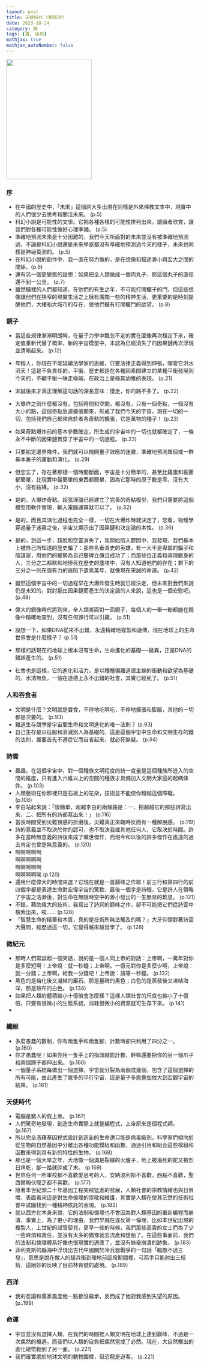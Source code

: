 ```yaml
---
layout: post
title: 天使時代 (劉慈欣)
date: 2023-10-24
category: 訣
tags: [書, 佳句]
mathjax: true
mathjax_autoNumber: false
---
```


<img src="https://doltegg.github.io/book/images/angel.jpg" style="width: 228px; height: 320px;">

### 序
-  在中國的歷史中，「未來」這個詞大多出現在同樣是外來佛教文本中，現實中的人們很少去思考和關注未來。 (p.5)
- 科幻小說是可能性的文學。它把各種各樣的可能性排列出來，讓讀者欣賞，讓我們對各種可能性做好心理準備。 (p.5)
- 準確地預測未來是十分困難的，我們今天所面對的未來並沒有被準確地預測過，不論是科幻小說還是未來學家都沒有準確地預測過今天的樣子，未來也同樣是神祕莫測的。 (p.5)
- 在科幻小說的創作中，我一直在努力做的，是在想像和描述渺小與宏大之間的關係。(p.6)
- 還有另一個更變態的設想：如果把全人類做成一個肉丸子，那這個丸子的直徑還不到一公里。 (p.7)
- 雖然櫃裡的人們都知道，在他們的有生之年，不可能打開櫃子的門，但這些想像讓他們在狹窄的現實生活之上擁有廣闊一些的精神生活，更重要的是時刻提醒他們，大樓和大城市的存在，使他們擁有打開櫃門的欲望。 (p.8)

### 鏡子
- 當這些規律漸漸明朗時，在量子力學中飄忽不定的實在圖像再次穩定下來，確定值重新代替了概率，新的宇宙模型中，本認為已經消失了的因果鏈再次浮現並清晰起來。 (p.12)
- 年輕人，你現在不能延續法學家的思維，只要法律正義得到伸張，哪管它洪水滔天！這是不負責任的。平衡，歷史都是在各種因素間建立的某種平衡發展到今天的，不顧平衡一味走極端，在政治上是極其幼稚的表現。 (p.21)
- 宋誠後來才真正理解這句話的深長意味：慢走，你的路不多了。 (p.22)
- 大爆炸之前什麼都沒有，包括時間和空間，都沒有，只有一個奇點，一個沒有大小的點，這個奇點急遽擴張開來，形成了我們今天的宇宙，現在一切的一切，包括我們自己都來自於者各奇點的擴張，它是萬物的種子！ (p.23)
- 如果奇點爆炸前的基本參數確定，所生成的宇宙中的一切也就都確定了，一條永不中斷的因果鏈貫穿了宇宙中的一切過程。 (p.23)
- 只要給定邊界條件，我們就可以撥開量子效應的迷霧，準確地預測單個或一群基本裏子的運動和演化。 (p.29)
- 但您忘了，存在著那樣一個時間斷面，宇宙是十分簡單的，甚至比雞蛋和細菌都簡單，比現實中最簡單的東西都簡單，因為它那時的原子數是零，沒有大小，沒有結構。 (p.32)
- 是的，大爆炸奇點。超弦理論已經建立了完善的奇點模型，我們只需要將這個模型用軟件實現，輸入電腦運算就可以了。 (p.32)
- 是的，而且其演化過程也完全一樣，一切在大爆炸時就決定了，您看，物理學穿過量子迷霧之後，宇宙又顯示出了因果鏈和決定論的本性。 (p.36)
- 是的，到這一步，超脫和空靈消失了，我開始陷入鬱悶中，我發現，我們基本上被自己所知道的歷史騙了：那些名垂青史的英雄，有一大半是卑鄙的騙子和陰謀家，用他們的權勢為自己豎碑立傳且成功了；而那些位正義和真理獻身的人，三分之二都默默地慘死在歷史的塵埃中，沒有人知道他們的存在；剩下的三分之一則在強有力的誣陷下遺臭萬年，就像現在宋誠的命運。 (p.42)

- 雖然這個宇宙中的一切過程早在大爆炸發生時就已經決定，但未來對我們來說仍是未知的，對討厭由因果鏈而產生的決定論的人來說，這也是一個安慰吧。 (p.49)
- 偉大的鏡像時代將到來，全人類將面對一面鏡子，每個人的一舉一動都能在鏡像中精確地查到，沒有任何罪行可以引藏。 (p.51)
- 設想一下，如果DNA從來不出錯，永遠精確地複製和遺傳，現在地球上的生命世界會是什麼樣子？ (p.51)
- 那樣的話現在的地球上根本沒有生命，生命進化的基礎──變異，正是DNA的錯誤產生的。 (p.51)
- 社會也是這樣，它的進化和活力，是以種種偏離道德主線的衝動和欲望為基礎的，水清無魚，一個在道德上永不出錯的社會，其實已經死了。 (p.51)

### 人和吞食者
- 文明是什麼？文明就是吞食，不停地吃啊吃，不停地擴張和膨脹，其他的一切都是次要的。 (p.93)
- 難道生存競爭是宇宙間生命和文明進化的唯一法則？ (p.93)
- 自己生存是以征服和消滅別人為基礎的，這是這個宇宙中生命和文明生存的鐵的法則，誰要首先不遵從它而自省起來，就必死無疑。 (p.94) 

### 詩雲
- 蟲蟲，在這個宇宙中，對一個種族文明程度的統一度量是這個種族所進入的空間的維度，只有進入六維以上的空間的種族才具備加入文明大家庭的起碼條件。 (p.103)
- 人類藝術在你那裡只是石板上的花朵，技術並不能使你超越這個障礙。 (p.108)
- 李白站起來說：「很簡單，超越李白的兩條路是：一、把超越它的那些詩寫出來，二、把所有的詩都寫出來！」 (p.116)
- 當長時間受到災難預感的折磨後，災難真正來臨時反而有一種解脫感。 (p.119)
- 詩的意義並不取決於你的認可，也不取決我或其他任何人，它取決於時間。許多在當時無意義的詩後來成了曠世傑作，而現今和以後的許多傑作在遙遠的過去肯定也曾是無意義的。 (p.120)
- 啊啊啊啊啊<br>
啊啊啊啊啊<br>
啊啊啊啊啊<br>
啊啊啊啊唉 (p.120)
- 還用什麼偉大的時間來選？它現在就是一首巔峰之作耶！前三行和第四行的前四個字都是表達生命對宏偉宇宙的驚歎，最後一個字是詩眼，它是詩人在領略了宇宙之浩渺後，對生命在無限時空中的渺小發出的一生無奈的歎息。 (p.121)
- 不錯，藉助偉大的技術，我寫出了詩詞的巔峰之作，卻不可能把它們從詩雲中檢索出來，唉…… (p.128)
- 「智慧生命的精華和本質，真的是技術所無法觸及的嗎？」大牙仰頭對著詩雲大聲問，經歷過這一切，它變得越來越哲學了。 (p.128)

### 微紀元
- 那時人們常談起一個笑話，說的是一個人同上帝的對話：上帝啊，一萬年對你是多麼短啊！上帝說：就一秒鐘；上帝啊，一億元對你是多麼少啊，上帝說：就一分錢；上帝啊，給我一分錢吧！上帝說：請等一秒鐘。 (p.132)
- 黑色的是熔化後又凝結的巖石，那是墓碑的黑色；白色的是蒸發後又凍結海洋，那是殮布的白色。 (p.134)
- 如果把人類的體積縮小十億倍會怎麼樣？這樣人類社會的尺度也縮小了十億倍，只要有很微小的生態系統，消耗很微小的資源就可生存下來。 (p.141)
- 
### 纖維
- 多麼愚蠢的數制，你有兩隻手和兩隻腳，計數時卻只利用了四分之一。 (p.160)
- 你才愚蠢呢！如果你用一隻手上的指頭就能計數，幹嘛還要把你的另一個爪子和兩個蹄子都伸出來。 (p.160)
- 一個量子系統每做出一個選擇，宇宙就分裂為兩個或幾個，包含了這個選擇的所有可能，由此產生了眾多的平行宇宙，這是量子多態疊加放大到宏觀宇宙的結果。 (p.161) 

### 天使時代
- 電腦是窮人的假上帝。 (p.167)
- 人們驚奇地發現，創造生命實際上就是編程式，上帝原來是個程式師。 (p.167)
- 所以完全憑藉基因程式設計創造新的生命還只能是病毒級別，科學家們傾向於從生物的自然基因中分離出各種功能模組和函數，通過引用和組合這些模組和函數來得到具有新的特性的生物。 (p.168)
- 那也是一個大旱之年，大地像一個滿是裂縫的火爐子，地上被渴死的蛇又被烈日烤乾，腳一踏就碎成了末。 (p.169)
- 世界任何一所軍校都不喜歡愛思考的人，安納波利斯不喜歡，西點不喜歡，聖西爾翰伏龍芝都不喜歡。 (p.177)
- 隨著本世紀頭二十年基因工程突飛猛進的發展，人類社會的宗教情緒也與日俱增，表面看來這是對生命倫理的崇敬和維護，其實是人類在使其茫然的技術社會中試圖找到一種精神依託的表現。 (p.182)
- 就以西方化本身來說，它的法制和倫理也不會因為對人類基因的重新編程而崩潰，事實上，為了更小的理由，我們早就在違反第一倫理，比如本世紀出現的複製人，上世紀的試管嬰兒，更早一些的時候，我們那些高貴的女士們為了少一些麻煩和責任，並沒有太多的猶豫就去流產和墮胎了。在這些事面前，我們的法制和倫理體系好像也很現實的適應了，並沒有絲毫崩潰的跡象。 (p.183)
- 菲利克斯的腦海中浮現出古代中國關於冷兵器戰爭的一句話「臨敵不過三發」，意思是說在敵人的騎兵衝到陣地前這段期間裡，弓箭手只能射出三枝箭，這絕妙的反映了目前林肯號的處境。 (p.189) 

### 西洋
- 我的忍讓和儒家風度他一點都沒繼承，反而成了他對我感到失望的原因。 (p..199) 

### 命運
- 宇宙並沒有選擇人類，在我們的時間裡人類文明在地球上達到巔峰，不過是一次偶然的機遇，而我們以人類的自負把偶然當成了必然。現在，大自然擲出的進化硬幣翻到了另一面。 (p.221)
- 我們確實處於地球文明的動物園裡，但恐龍是遊客。 (p.221)
